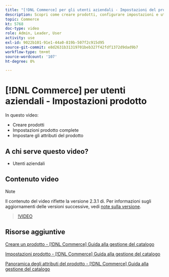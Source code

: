 ```yaml
---
title: "[!DNL Commerce] per gli utenti aziendali - Impostazioni del prodotto"
description: Scopri come creare prodotti, configurare impostazioni e utilizzare gli attributi.
topic: Commerce
kt: 5768
doc-type: video
role: Admin, Leader, User
activity: use
exl-id: 9022b101-91e1-44a0-819b-507f2c915d95
source-git-commit: e8d2631b31319701beb327f42fdf1372d9dad9b7
workflow-type: tm+mt
source-wordcount: '107'
ht-degree: 0%

---
```


# [!DNL Commerce] per utenti aziendali - Impostazioni prodotto

In questo video:

- Creare prodotti
- Impostazioni prodotto complete
- Impostare gli attributi del prodotto

## A chi serve questo video?

- Utenti aziendali

## Contenuto video

>[!NOTE]
>
>Il contenuto del video riflette la versione 2.3.1 di. Per informazioni sugli aggiornamenti delle versioni successive, vedi [note sulla versione](https://experienceleague.adobe.com/docs/commerce-operations/release/notes/overview.html).

>[!VIDEO](https://video.tv.adobe.com/v/35953?quality=12&learn=on)

## Risorse aggiuntive

[Creare un prodotto - [!DNL Commerce] Guida alla gestione del catalogo](https://experienceleague.adobe.com/docs/commerce-admin/catalog/products/product-create.html)

[Impostazioni prodotto - [!DNL Commerce] Guida alla gestione del catalogo](https://experienceleague.adobe.com/docs/commerce-admin/catalog/products/product-create.html#product-settings)

[Panoramica degli attributi del prodotto - [!DNL Commerce] Guida alla gestione del catalogo](https://experienceleague.adobe.com/docs/commerce-admin/catalog/product-attributes/product-attributes.html)
